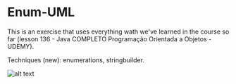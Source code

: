 # Enum-UML
 This is an exercise that uses everything wath we've learned in the course so far (lesson 136 - Java COMPLETO Programação Orientada a Objetos - UDEMY).
 
 Techniques (new): enumerations, stringbuilder.

![alt text](https://user-images.githubusercontent.com/101358552/167720064-8e3e7b88-244b-4952-a6ef-68667a1266c7.png)

